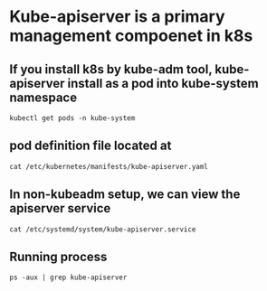 # Kube-apiserver is a primary management compoenet in k8s
## If you install k8s by kube-adm tool, kube-apiserver install as a pod into kube-system namespace
```
kubectl get pods -n kube-system
```

## pod definition file located at
```
cat /etc/kubernetes/manifests/kube-apiserver.yaml
```

## In  non-kubeadm setup, we can view the apiserver service
```
cat /etc/systemd/system/kube-apiserver.service
```

## Running process
```
ps -aux | grep kube-apiserver
```


 

